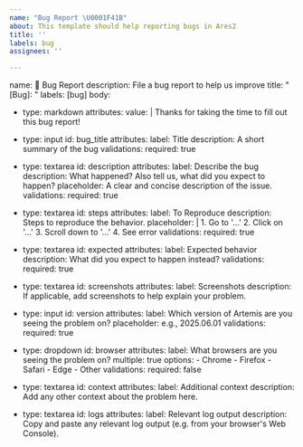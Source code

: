 ```yaml
---
name: "Bug Report \U0001F41B"
about: This template should help reporting bugs in Ares2
title: ''
labels: bug
assignees: ''

---
```


name: 🐛 Bug Report
description: File a bug report to help us improve
title: "[Bug]: "
labels: [bug]
body:
  - type: markdown
    attributes:
      value: |
        Thanks for taking the time to fill out this bug report!

  - type: input
    id: bug_title
    attributes:
      label: Title
      description: A short summary of the bug
    validations:
      required: true

  - type: textarea
    id: description
    attributes:
      label: Describe the bug
      description: What happened? Also tell us, what did you expect to happen?
      placeholder: A clear and concise description of the issue.
    validations:
      required: true

  - type: textarea
    id: steps
    attributes:
      label: To Reproduce
      description: Steps to reproduce the behavior.
      placeholder: |
        1. Go to '...'
        2. Click on '...'
        3. Scroll down to '...'
        4. See error
    validations:
      required: true

  - type: textarea
    id: expected
    attributes:
      label: Expected behavior
      description: What did you expect to happen instead?
    validations:
      required: true

  - type: textarea
    id: screenshots
    attributes:
      label: Screenshots
      description: If applicable, add screenshots to help explain your problem.

  - type: input
    id: version
    attributes:
      label: Which version of Artemis are you seeing the problem on?
      placeholder: e.g., 2025.06.01
    validations:
      required: true

  - type: dropdown
    id: browser
    attributes:
      label: What browsers are you seeing the problem on?
      multiple: true
      options:
        - Chrome
        - Firefox
        - Safari
        - Edge
        - Other
    validations:
      required: false

  - type: textarea
    id: context
    attributes:
      label: Additional context
      description: Add any other context about the problem here.

  - type: textarea
    id: logs
    attributes:
      label: Relevant log output
      description: Copy and paste any relevant log output (e.g. from your browser's Web Console).

